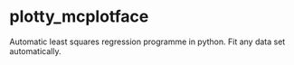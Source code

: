 # plotty_mcplotface
Automatic least squares regression programme in python. Fit any data set automatically.
